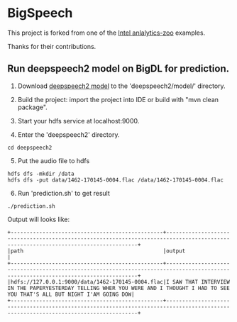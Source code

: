 # BigSpeech
This project is forked from one of the [Intel anlalytics-zoo](https://github.com/intel-analytics/analytics-zoo/tree/master/pipeline/deepspeech2) examples. 

Thanks for their contributions.

## Run deepspeech2 model on BigDL for prediction.

1. Download [deepspeech2 model](https://s3-ap-southeast-1.amazonaws.com/bigdl-models/deepspeech2/dp2-0.3.bigdl) to the 'deepspeech2/model/' directory.

2. Build the project: import the project into IDE or build with "mvn clean package". 

3. Start your hdfs service at localhost:9000. 

4. Enter the 'deepspeech2' directory. 
```
cd deepspeech2
```

5. Put the audio file to hdfs
```
hdfs dfs -mkdir /data
hdfs dfs -put data/1462-170145-0004.flac /data/1462-170145-0004.flac
```

6. Run 'prediction.sh' to get result
```
./prediction.sh
```

Output will looks like:
```
+------------------------------------------------+-----------------------------------------------------------------------------------------------------------------------------------+
|path                                            |output                                                                                                                             |
+------------------------------------------------+-----------------------------------------------------------------------------------------------------------------------------------+
|hdfs://127.0.0.1:9000/data/1462-170145-0004.flac|I SAW THAT INTERVIEW IN THE PAPERYESTERDAY TELLING WHER YOU WERE AND I THOUGHT I HAD TO SEE YOU THAT'S ALL BUT NIGHT I'AM GOING DOW|
+------------------------------------------------+-----------------------------------------------------------------------------------------------------------------------------------+
```
